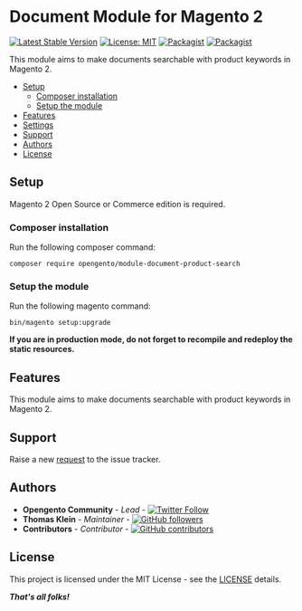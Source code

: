 # Document Module for Magento 2

[![Latest Stable Version](https://img.shields.io/packagist/v/opengento/module-document-product-search.svg?style=flat-square)](https://packagist.org/packages/opengento/module-document-product-search)
[![License: MIT](https://img.shields.io/github/license/opengento/magento2-document-product-search.svg?style=flat-square)](./LICENSE) 
[![Packagist](https://img.shields.io/packagist/dt/opengento/module-document-product-search.svg?style=flat-square)](https://packagist.org/packages/opengento/module-document-product-search/stats)
[![Packagist](https://img.shields.io/packagist/dm/opengento/module-document-product-search.svg?style=flat-square)](https://packagist.org/packages/opengento/module-document-product-search/stats)

This module aims to make documents searchable with product keywords in Magento 2.

 - [Setup](#setup)
   - [Composer installation](#composer-installation)
   - [Setup the module](#setup-the-module)
 - [Features](#features)
 - [Settings](#settings)
 - [Support](#support)
 - [Authors](#authors)
 - [License](#license)

## Setup

Magento 2 Open Source or Commerce edition is required.

### Composer installation

Run the following composer command:

```
composer require opengento/module-document-product-search
```

### Setup the module

Run the following magento command:

```
bin/magento setup:upgrade
```

**If you are in production mode, do not forget to recompile and redeploy the static resources.**

## Features

This module aims to make documents searchable with product keywords in Magento 2.

## Support

Raise a new [request](https://github.com/opengento/magento2-document-product-search/issues) to the issue tracker.

## Authors

- **Opengento Community** - *Lead* - [![Twitter Follow](https://img.shields.io/twitter/follow/opengento.svg?style=social)](https://twitter.com/opengento)
- **Thomas Klein** - *Maintainer* - [![GitHub followers](https://img.shields.io/github/followers/thomas-kl1.svg?style=social)](https://github.com/thomas-kl1)
- **Contributors** - *Contributor* - [![GitHub contributors](https://img.shields.io/github/contributors/opengento/magento2-document-product-search.svg?style=flat-square)](https://github.com/opengento/magento2-document-product-search/graphs/contributors)

## License

This project is licensed under the MIT License - see the [LICENSE](./LICENSE) details.

***That's all folks!***
